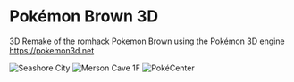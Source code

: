 # Pokémon Brown 3D
3D Remake of the romhack Pokemon Brown using the Pokémon 3D engine https://pokemon3d.net

![Seashore City](https://github.com/JappaWakka/pkmnbrown3d/assets/31563291/0dad6151-6af0-43a5-9049-014e363c3bee)
![Merson Cave 1F](https://github.com/JappaWakka/pkmnbrown3d/assets/31563291/7451b2af-f241-46aa-8339-dc5543c67cd8)
![PokéCenter](https://github.com/JappaWakka/pkmnbrown3d/assets/31563291/24b97869-bd3c-4494-840d-e5d057a452c4)
